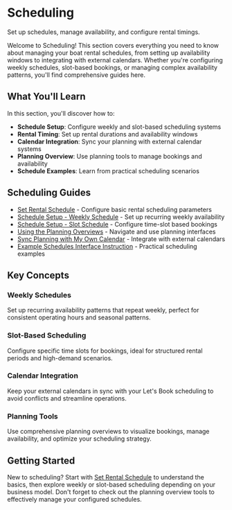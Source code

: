 # Scheduling

Set up schedules, manage availability, and configure rental timings.

Welcome to Scheduling! This section covers everything you need to know about managing your boat rental schedules, from setting up availability windows to integrating with external calendars. Whether you're configuring weekly schedules, slot-based bookings, or managing complex availability patterns, you'll find comprehensive guides here.

## What You'll Learn

In this section, you'll discover how to:

- **Schedule Setup**: Configure weekly and slot-based scheduling systems
- **Rental Timing**: Set up rental durations and availability windows
- **Calendar Integration**: Sync your planning with external calendar systems
- **Planning Overview**: Use planning tools to manage bookings and availability
- **Schedule Examples**: Learn from practical scheduling scenarios

## Scheduling Guides

- [Set Rental Schedule](./set-rental-schedule.md) - Configure basic rental scheduling parameters
- [Schedule Setup - Weekly Schedule](./schedule-setup-weekly-schedule.md) - Set up recurring weekly availability
- [Schedule Setup - Slot Schedule](./schedule-setup-slot-schedule.md) - Configure time-slot based bookings
- [Using the Planning Overviews](./using-the-planning-overviews.md) - Navigate and use planning interfaces
- [Sync Planning with My Own Calendar](./sync-planning-with-my-own-calendar.md) - Integrate with external calendars
- [Example Schedules Interface Instruction](./example-schedules-interface-instruction.md) - Practical scheduling examples

## Key Concepts

### Weekly Schedules
Set up recurring availability patterns that repeat weekly, perfect for consistent operating hours and seasonal patterns.

### Slot-Based Scheduling
Configure specific time slots for bookings, ideal for structured rental periods and high-demand scenarios.

### Calendar Integration
Keep your external calendars in sync with your Let's Book scheduling to avoid conflicts and streamline operations.

### Planning Tools
Use comprehensive planning overviews to visualize bookings, manage availability, and optimize your scheduling strategy.

## Getting Started

New to scheduling? Start with [Set Rental Schedule](./set-rental-schedule.md) to understand the basics, then explore weekly or slot-based scheduling depending on your business model. Don't forget to check out the planning overview tools to effectively manage your configured schedules.